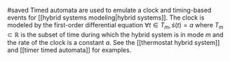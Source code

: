 #saved
Timed automata are used to emulate a clock and timing-based events for [[hybrid systems modeling|hybrid systems]]. The clock is modeled by the first-order differential equation $\forall t\in T_m, \dot{s}(t) = a$ where $T_m \subset \mathbb{R}$ is the subset of time during which the hybrid system is in mode $m$ and the rate of the clock is a constant $a$. See the [[thermostat hybrid system]] and [[timer timed automata]] for examples.